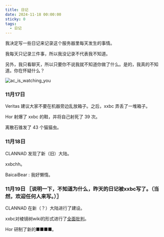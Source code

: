 ```yaml
---
title: 日记
date: 2024-11-18 00:00:00
sticky: 0
tags:
  - 日记
---
```


我决定写一些日记来记录这个服务器里每天发生的事情。

我每天只记录三件事，所以我没记录不代表我不知道。

另外，我只看聊天，所以只要你不说我就不知道你做了什么。是的，我真的不知道。你在怀疑什么？

![ac_is_watching_you](/images/post_img/watching.png)

### 11月17日

Veritas 建议大家不要在机器旁边乱放箱子。之后，xxbc 弄丢了一堆箱子。

Hor 射爆了 xxbc 的鞋，并将自己射死了 39 次。

离散石锥发了 43 个猫猫虫。

### 11月18日

CLANNAD 发现了新（旧）大陆。

xxbchh。

BaicaiBear : 我好懒惰。

### 11月19日  〖说明一下，不知道为什么，昨天的日记被xxbc写了。（当然，欢迎任何人来写。）〗

CLANNAD 在新（？）大陆进行了建设。

xxbc对棱镜树wiki的形式进行了[全面批判](/criticism)。

Hor 研制了新的■■■■。
